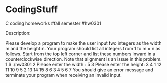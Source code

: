 # CodingStuff
C coding homeworks #fall semester #hw0301

Description:

Please develop a program to make the user input two integers as the width
m and the height n. Your program should list all integers from 1 to m × n
as follows. Start from the top left corner and list these numbers inward
in a counterclockwise direction. Note that alignment is an issue in this
problem.
1 $ ./hw0301
2 Please enter the width : 5
3 Please enter the height: 3
4 1 12 11 10 9
5 2 13 14 15 8
6 3 4 5 6 7
You should give an error message and terminate your program when
receiving an invalid input.